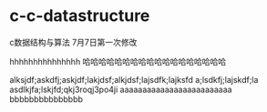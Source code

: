 # c-c-datastructure
c数据结构与算法
7月7日第一次修改



hhhhhhhhhhhhhhh
哈哈哈哈哈哈哈哈哈哈哈哈哈哈哈哈哈哈

alksjdf;askdfj;askjdf;lakjdsf;alkjdsf;lajsdfk;lajksfd
a;lsdkfj;lajskdf;la
asdlkjfa;lskjfd;qkj3roqj3po4ji
aaaaaaaaaaaaaaaaaaaaaaaaa
bbbbbbbbbbbbbbb